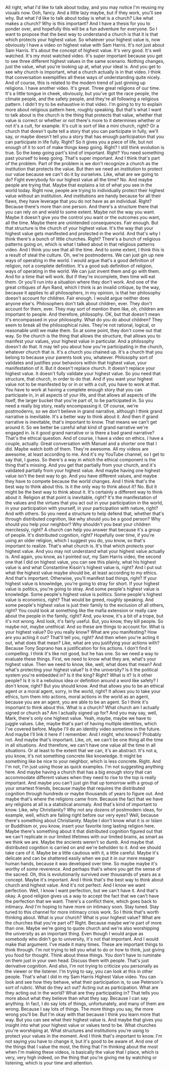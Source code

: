  All right, what I'd like to talk about today, and you may notice I'm reusing my visuals now. Ooh, fancy. And a little lazy maybe, but if they work, you'll see why. But what I'd like to talk about today is what is a church? Like what makes a church? Why is this important? And I have a thesis for you to ponder over, and hopefully this will be a fun adventure for everyone. So I want to propose that the best way to understand a church is that it is that which protects your highest value. So whatever your highest value is, now obviously I have a video on highest value with Sam Harris. It's not just about Sam Harris. It's about the concept of highest value. It's very good. It's well watched. It's my most watched video. It's super important because you get to see three different highest values in the same scenario. Nothing changes, just the value, what you're looking up at, what your ideal is. And you get to see why church is important, what a church actually is in that video. I think that conversation exemplifies all these ways of understanding quite nicely. And of course, this is related to the modern trend of just ginning up religions. I have another video. It's great. Three great religions of our time. It's a little tongue in cheek, obviously, but you've got the race people, the climate people, and the safety people, and they're all following a religious pattern. I didn't try to be exhaustive in that video. I'm going to try to explain more about religious pattern here, roughly speaking. But that's what I want to talk about is the church is the thing that protects that value, whether that value is correct or whether or not there's more to it determines whether or not it's a cult, for example. It's cult is sort of like a mini church, right? Or a church that doesn't quite tell a story that you can participate in fully, we'll say, or maybe doesn't tell you a story that has enough participation that you can participate in life fully. Right? So it gives you a piece of life, but not enough of it to sort of make things keep going. Right? I still think evolution is true. So the keep going part's kind of important. Right? You need something past yourself to keep going. That's super important. And I think that's part of the problem. Part of the problem is we don't recognize a church as the institution that protects the value. But then we need an institution to protect our value because we can't do it by ourselves. Like, what are we going to do? Fight everybody for our highest value all the time? No. And maybe people are trying that. Maybe that explains a lot of what you see in the world today. Right now, people are trying to individually protect their highest value without an institution. And institutions are handy because for all their flaws, they have leverage that you do not have as an individual. Right? Because there's more than one person. And there's a structure there that you can rely on and wield to some extent. Maybe not the way you want. Maybe it doesn't give you the control you want or the outcomes you want, all the time. Maybe there are unintended consequences. Fair enough. But that structure is the church of your highest value. It's the way that your highest value gets manifested and protected in the world. And that's why I think there's a bunch of little churches. Right? There's a bunch of religious patterns going on, which is what I talked about in that religious patterns video. And I think you see that all the time. And to some extent, I think this is a result of steal the culture. Oh, we're postmoderns. We can just gin up new ways of operating in the world. I would argue that's a good definition of religion, not a complete definition. It's a good sub definition of religion, ways of operating in the world. We can just invent them and go with them. And for a time that will work. But if they're incomplete, then time will eat them. Or you'll run into a situation where they don't work. And one of the great critiques of Ayn Rand, which I think is an invalid critique, by the way, because it applies to all philosophers, in my opinion, is that her philosophy doesn't account for children. Fair enough. I would argue neither does anyone else's. Philosophers don't talk about children, ever. They don't account for them, ever. They may sort of mention them like, oh, children are important to people. And therefore, philosophy. OK, but that doesn't mean it's encompassed in your philosophy. What do you do about children? They seem to break all the philosophical rules. They're not rational, logical, or reasonable until we make them. So at some point, they don't come out that way. So the church is the thing that allows the structure, that allows you to manifest your values, your highest value in particular. And a philosophy doesn't do that. It may tell you about how you're participating in the church, whatever church that is. It's a church you chained up. It's a church that you belong to because your parents took you, whatever. Philosophy sort of validates and justifies your behaviors within that highest value, your manifestation of it. But it doesn't replace church. It doesn't replace your highest value. It doesn't fully validate your highest value. So you need that structure, that church, in order to do that. And if you want your highest value not to be manifested by or in or with a cult, you have to work at that. You have to work at having a complete enough story that you can participate in, in all aspects of your life, and that allows all aspects of life itself, the larger bucket that you're part of, to be participated in. So you need a really big story, really encompassing it. Of course, we're postmoderns, so we don't believe in grand narrative, although I think grand narrative is inevitable. It's a better way to think about it. And then if grand narrative is inevitable, that's important to know. That means we can't get around it. So we better be careful what kind of grand narrative we're engaged in. Is it good grand narrative or is there a bad grand narrative? That's the ethical question. And of course, I have a video on ethics. I have a couple, actually. Great conversation with Manuel and a shorter one that I did. Maybe watch both of them. They're awesome. All my videos are awesome, at least according to me. And it's my YouTube channel, so I get to say that, I guess. So there's a way in which the ethical component is the thing that's missing. And you get that partially from your church, and it's validated partially from your highest value. And maybe having one highest value isn't the best way to go. And you have different values, and maybe they have to compete because the world changes. And I think that's the best way to think about this. Is it the only way to think about it? No. But it might be the best way to think about it. It's certainly a different way to think about it. Religion at that point is inevitable, right? It's the manifestation of the values and the virtues that you act out in your participation in the world, in your participation with yourself, in your participation with nature, right? And with others. So you need a structure to help defend that, whether that's through distributed cognition, like why should you be a good person? Why should you help your neighbor? Why shouldn't you beat your children mercilessly, right? A church can help you answer that because it's a group of people. It's distributed cognition, right? Hopefully over time, if you're using an older religion, which I suggest you do, you know, so that's important to realize. That's what church is. It's that which protects your highest value. And you may not understand what your highest value actually is. And again, you know, as I pointed out, my Sam Harris video, the second one that I did on highest value, you can see this plainly, what his highest value is and what Constantine Kissin's highest value is, right? And I put out what the highest value maybe should be, at least according to my ethics. And that's important. Otherwise, you'll manifest bad things, right? If your highest value is knowledge, you're going to stray for short. If your highest value is politics, you're going to stray. And some people's highest value is knowledge. Some people's highest value is politics. Some people's highest value is economics, right? That would be greed, roughly speaking. And some people's highest value is just their family to the exclusion of all others, right? You could look at something like the mafia extension or really care about the people in the family, right? And, you know, it's a bit of a trope, but it's not wrong. And look, it's fairly useful. But, you know, they kill people. So maybe not, maybe unethical. And so these are things to account for. What is your highest value? Do you really know? What are you manifesting? How are you acting it out? That'll tell you, right? And then when you're acting it out, what does that mean? Like, what are you justifying your actions with? Because Tony Soprano has a justification for his actions. I don't find it compelling. I think it's like not good, but he has one. So we need a way to evaluate these things. First, we need to know what they are, what's your highest value. Then we need to know, like, well, what does that mean? And what's protecting your highest value? Is it the university? Is it the political system you're embedded in? Is it the king? Right? What is it? Is it other people? Is it is it a nebulous idea or definition around a word like safety? I don't know, right? But you should know. And that allows you to be an ethical agent or a moral agent, sorry, in the world, right? It allows you to take your ethics, turn them into actions, moral actions in the world as an agent, because you are an agent, you are able to be an agent. So I think it's important to think about this. What is a church? What church am I actually signed or church as? Am I actually signed up for? And you may say, well, Mark, there's only one highest value. Yeah, maybe, maybe we have to juggle values. Like, maybe that's part of having multiple identities, which I've covered before. Maybe I'll do an identity video sometime in the future. And maybe I'll link it here if I remember. And I might, who knows? Probably not. And maybe that's important. Like, oh, we can't be one thing all the time in all situations. And therefore, we can't have one value all the time in all situations. Or at least to the extent that we can, it's an abstract. It's not a, you know, it's not something concrete like knowledge. It might be something like be nice to your neighbor, which is less concrete. Right. And I'm not, I'm just using those as quick examples. I'm not suggesting anything here. And maybe having a church that has a big enough story that can accommodate different values when they need to rise to the top is really important. And maybe you can't just gin that up tomorrow with a group of your smartest friends, because maybe that requires the distributed cognition through hundreds or maybe thousands of years to figure out. And maybe that's where the religions came from. Because the fact that we have any religions at all is a statistical anomaly. And that's kind of important to know. Like, why Christianity? Why not any dozens of postmodern ideas, for example, well, which are failing right before our very eyes? Well, because there's something about Christianity. Maybe I don't know what it is or Islam or Buddhism or, you know, insert your favorite long lasting religion here. Maybe there's something about it that distributed cognition figured out that we can't replicate in our limited lifetimes with our limited brains, as smart as we think we are. Maybe the ancients weren't so dumb. And maybe that distributed cognition is carried on and we're beholden to it. And we should take care of it. Maybe be a little cautious with it, a little careful. Maybe it's delicate and can be shattered easily when we put it in our mere meager human hands, because it was developed over time. So maybe maybe it's worthy of some reverence. And perhaps that's where you get the sense of the sacred. Oh, this is evolutionarily survived over thousands of years as a concept. Maybe it's important. And I think that's the best way to think about church and highest value. And it's not perfect. And I know we want perfection. Well, I know I want perfection, but we can't have it. And that's okay. A good religion gives us a way to accept the fact that we can't have the perfection that we want. There's a conflict there, which goes back to intimacy. And I'm hoping to have more on intimacy soon. Stay tuned. Stay tuned to this channel for more intimacy crisis work. So I think that's worth thinking about. What is your church? What is your highest value? What are the churches that you're part of? Right. Because maybe we're part of more than one. Maybe we're going to quote church and we're also worshipping the university as an important thing. Even though I would argue as somebody who didn't go to university, it's not that important. And I would make that argument. I've made it many times. These are important things to think through. I'm not trying to tell you what to do or how to think, just giving you food for thought. Think about these things. You don't have to ruminate on them just in your own head. Discuss them with people. That's just derivative cognition. And also, I'm not trying to criticize you personally as the viewer or the listener. I'm trying to say, you can look at this in other people. That's what I did in my Sam Harris Highest Value video. You can look and see how they behave, what their participation is, to use Peterson's sort of rubric. What do they act out? Acting out as participation. What are they acting out in the world? What are they participating in? That tells you more about what they believe than what they say. Because I can say anything. In fact, I do say lots of things, unfortunately, and many of them are wrong. Because I say lots of things. The more things you say, the more wrong you'll be. But I'm okay with that because I think you learn more that way. But you can see what their highest value is. And maybe that gives you insight into what your highest value or values tend to be. What churches you're worshiping at. What structures and institutions you're using to protect your values in the moment. And I think that's important to know. I'm not saying you have to change it, but it's good to be aware of. And one of the things that I value the most, the thing that I'm thinking about the most when I'm making these videos, is basically the value that I place, which is very, very high indeed, on the thing that you're giving me by watching or listening, which is your time and attention.